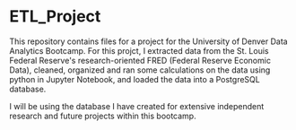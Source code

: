 # ETL_Project

This repository contains files for a project for the University of Denver Data Analytics Bootcamp.  For this projct, I extracted data from the St. Louis Federal Reserve's research-oriented FRED (Federal Reserve Economic Data), cleaned, organized and ran some calculations on the data using python in Jupyter Notebook, and loaded the data into a PostgreSQL database.  

I will be using the database I have created for extensive independent research and future projects within this bootcamp.
